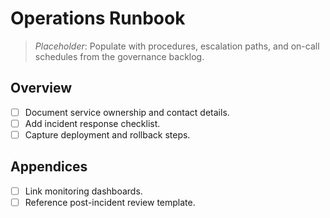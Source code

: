 # Operations Runbook

> _Placeholder_: Populate with procedures, escalation paths, and on-call schedules from the governance backlog.

## Overview
- [ ] Document service ownership and contact details.
- [ ] Add incident response checklist.
- [ ] Capture deployment and rollback steps.

## Appendices
- [ ] Link monitoring dashboards.
- [ ] Reference post-incident review template.
